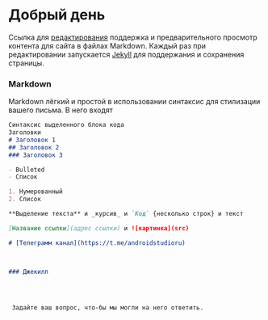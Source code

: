 # Добрый день

Ссылка для [редактирования](https://github.com/AndroidStudioRU/AndroidStudioRu.github.io/edit/master/README.md) поддержка и предварительного просмотр контента для сайта в файлах Markdown.
Каждый раз при редактировании запускается [Jekyll](https://jekyllrb.com/) для поддержания и сохранения страницы.

### Markdown

Markdown лёгкий и простой в использовании синтаксис для стилизации вашего письма. В него входят

```markdown
Синтаксис выделенного блока кода
Заголовки
# Заголовок 1
## Заголовок 2
### Заголовок 3

- Bulleted
- Список

1. Нумерованный
2. Список

**Выделение текста** и _курсив_ и `Код` {несколько строк} и текст

[Название ссылки](адрес ссылки) и ![картинка](src)

# [Телеграмм канал](https://t.me/androidstudioru)



### Джекилл 




 Задайте ваш вопрос, что-бы мы могли на него ответить.

